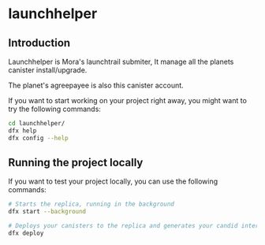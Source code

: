 # launchhelper

## Introduction

Launchhelper is Mora's launchtrail submiter, It manage all the planets canister install/upgrade.

The planet's agreepayee is also this canister account.

If you want to start working on your project right away, you might want to try the following commands:

```bash
cd launchhelper/
dfx help
dfx config --help
```

## Running the project locally

If you want to test your project locally, you can use the following commands:

```bash
# Starts the replica, running in the background
dfx start --background

# Deploys your canisters to the replica and generates your candid interface
dfx deploy
```

